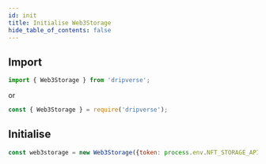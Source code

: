 ```yaml
---
id: init
title: Initialise Web3Storage
hide_table_of_contents: false
---
```


## Import

```js
import { Web3Storage } from 'dripverse';
```

or

```js
const { Web3Storage } = require('dripverse');
```

## Initialise

```js
const web3storage = new Web3Storage({token: process.env.NFT_STORAGE_API_KEY});
```
